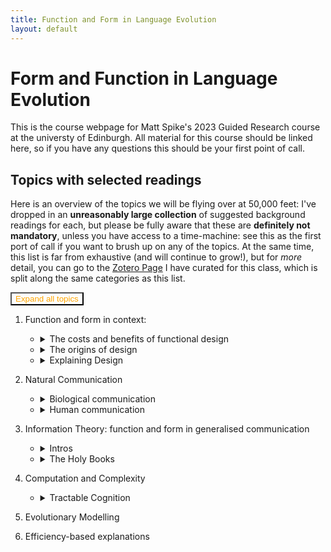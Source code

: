 ```yaml
---
title: Function and Form in Language Evolution
layout: default
---
```


# Form and Function in Language Evolution
This is the course webpage for Matt Spike's 2023 Guided Research course at the universty of Edinburgh.
All material for this course should be linked here, so if you have any questions this should be your first point of call.

## Topics with selected readings

Here is an overview of the topics we will be flying over at 50,000 feet: I've dropped in an **unreasonably large collection** of suggested background readings for each, but please be fully aware that these are **definitely not mandatory**, unless you have access to a time-machine: see this as the first port of call if you want to brush up on any of the topics. At the same time, this list is far from exhaustive (and will continue to grow!), but for *more* detail, you can go to the <a href="https://filedn.eu/lUsmXYfCms9zGht3yWAhVgj/zotero-site/" target="_blank">Zotero Page</a> I have curated for this class, which is split along the same categories as this list.

<button id="btnExpandHideAllDetails" onclick="openAll()" style="color:orange;background-color:#ffffff00;">Expand all topics</button>

1. Function and form in context:
	- <details markdown="1">
		<summary>The costs and benefits of functional design</summary> 

		- <details markdown="1">
			<summary>Technology</summary>

			- Allocating cost and benefits: [Adler & Posner 1999](https://heinonline.org/HOL/P?h=hein.journals/ylr109&i=203 "Adler, M. D., & Posner, E. A. (1999). Rethinking Cost-Benefit Analysis. Yale Law Journal, 109(2), 165–248. https://doi.org/10.2307/797489")
			- Design: [Mantei 1988](https://doi.org/10.1145/42404.42408 "Mantei, M. M., & Teorey, T. J. (1988). Cost/benefit analysis for incorporating human factors in the software lifecycle. Communications of the ACM, 31(4), 428–439. https://doi.org/10.1145/42404.42408")
			- Decisions & Risk: [Fischhoff 2020](https://www.science.org/doi/full/10.1126/science.aaa6516 "Fischhoff, B. (2015). The realities of risk-cost-benefit analysis. Science, 350(6260), aaa6516. https://doi.org/10.1126/science.aaa6516")
			- The Ford Pinto Case: [Smith 2017](https://heinonline.org/HOL/P?h=hein.journals/twlram2016&i=212 "Smith, B. W. (2017) THE TROLLEY AND THE PINTO: COST- BENEFIT ANALYSIS IN AUTOMATED DRIVING AND OTHER CYBER- PHYSICAL SYSTEMS. Texas A&M Law Review, 4(4(2)), 197–208.")

		- <details markdown="1">
			<summary>Biology</summary>

			- Body size and metabolism: [Kozłowski, Konarzewski, & Czarnoleski 2020](https://doi.org/10.1111/brv.12615 "Kozłowski, J., Konarzewski, M., & Czarnoleski, M. (2020). Coevolution of body size and metabolic rate in vertebrates: A life-history perspective. Biological Reviews, 95(5), 1393–1417. https://doi.org/10.1111/brv.12615")
			- Functional traits: [Barr, Boisvert & Bateman 2021](https://www.mdpi.com/2221-3759/9/4/53 "Barr, J. I., Boisvert, C. A., & Bateman, P. W. (2021). At What Cost? Trade-Offs and Influences on Energetic Investment in Tail Regeneration in Lizards Following Autotomy. Journal of Developmental Biology, 9(4), 53. https://doi.org/10.3390/jdb9040053")
			- Behaviour: [Griffiths 1986](https://www.jstor.org/stable/4691 "Griffiths, D. (1986). Pit Construction by Ant-Lion Larvae: A Cost-Benefit Analysis. Journal of Animal Ecology, 55(1), 39–57. https://doi.org/10.2307/4691")
			- Learning: [Johnston et al 1982](https://www.sciencedirect.com/science/article/pii/S0065345408600467 "Johnston, T. D. (1982). Selective Costs and Benefits in the Evolution of Learning. In J. S. Rosenblatt, R. A. Hinde, C. Beer, & M.-C. Busnel (Eds.), Advances in the Study of Behavior (Vol. 12, pp. 65–106). Academic Press. https://doi.org/10.1016/S0065-3454(08)60046-7")
			- Cognition: [Huebner & Schulkin 2022 Chapter 1](https://doi.org/10.1017/9781108982191 "Huebner, B., & Schulkin, J. (2022). Biological Cognition (1st ed.). Cambridge University Press. https://doi.org/10.1017/9781108982191")

		- <details markdown="1">
			<summary>Humans</summary>

			- Physiology: [Pontzer, Raichlen & Sockol 2009](https://doi.org/10.1016/j.jhevol.2008.09.001 "Pontzer, H., Raichlen, D. A., \& Sockol, M. D. (2009). The metabolic cost of walking in humans, chimpanzees, and early hominins. Journal of Human Evolution, 56(1), 43–54. https://doi.org/10.1016/j.jhevol.2008.09.001")
			- Behaviour: [Nettle 2013](https://doi.org/10/f463mg "Nettle, D., Gibson, M. A., Lawson, D. W., \& Sear, R. (2013). Human behavioral ecology: Current research and future prospects. Behavioral Ecology, 24(5), 1031–1040. https://doi.org/10/f463mg")
			- Cognition: [Lieder Griffiths 2020](https://doi.org/10/gf23rr "Lieder, F., Griffiths, T. L. (2020). Resource-rational analysis: Understanding human cognition as the optimal use of limited computational resources. Behavioral and Brain Sciences, 43")
			- Social Learning: [Boyd & Richerson 2011](https://doi.org/10/cmc4j7 "Boyd, R., Richerson, P. J., & Henrich, J. (2011). The cultural niche: Why social learning is essential for human adaptation. Proceedings of the National Academy of Sciences, 108(Supplement_2), 10918–10925. https://doi.org/10/cmc4j7")
			- Social Cognition: [Herrmann et al 2007](https://doi.org/10/fmsz3g "Herrmann, E., Call, J., Hernandez-Lloreda, M. V., Hare, B., \& Tomasello, M. (2007). Humans Have Evolved Specialized Skills of Social Cognition: The Cultural Intelligence Hypothesis. Science, 317(5843), 1360–1366. https://doi.org/10/fmsz3g")
			- Culture: [Henrich & Henrich 2010](https://doi.org/10.1098/rspb.2010.1191 "Henrich, J., Henrich, N. (2010). The evolution of cultural adaptations: Fijian food taboos protect against dangerous marine toxins. Proceedings of the Royal Society B: Biological Sciences, 277(1701), 3715–3724")
	
	- <details markdown="1">
		<summary>The origins of design</summary>
		
		- <details markdown="1">
			<summary>Biological evolution</summary>
	
			- Mechanisms: Selection, mutation, drift [Berkeley UCMP](https://evolution.berkeley.edu/evolution-101/mechanisms-the-processes-of-evolution/ "© UC Museum of Paleontology Understanding Evolution, www.understandingevolution.org")
			- Evolutionary Novelties: [Wagner 2010](https://www.sciencedirect.com/science/article/pii/S0960982209019459 "Wagner, G. P. (2015). Evolutionary innovations and novelties: Let us get down to business! Zoologischer Anzeiger - A Journal of Comparative Zoology, 256, 75–81. https://doi.org/10.1016/j.jcz.2015.04.006")
			- Development and Constraints: [Arnold 1992](https://www.journals.uchicago.edu/doi/abs/10.1086/285398 "Arnold, S. J. (1992). Constraints on Phenotypic Evolution. The American Naturalist, 140, S85–S107. https://doi.org/10.1086/285398")
			- Evolutionary Ecology: [Collins 1986](https://www.jstor.org/stable/4330976 "Collins, J. P. (1986). 'Evolutionary Ecology' and the Use of Natural Selection in Ecological Theory. Journal of the History of Biology, 19(2), 257–288. https://doi.org/10.1007/BF00138879")
			- Systems Biology: [Aderem 2005](https://www.jstor.org/stable/4330976 "Aderem, A. (2005). Systems Biology: Its Practice and Challenges. Cell, 121(4), 511–513. https://doi.org/10.1016/j.cell.2005.04.020")
	
		- <details markdown="1">
			<summary>Cultural Evolution</summary>
	
			- Overview: [Mesoudi 2016](https://link.springer.com/article/10.1007/s11692-015-9320-0 "Mesoudi, A. (2016). Cultural Evolution: A Review of Theory, Findings and Controversies. Evolutionary Biology, 43(4), 481–497. https://doi.org/10.1007/s11692-015-9320-0")
			- Cumulative culture [Caldwell & Millen 2008](https://doi.org/10.1098%2Frstb.2008.0133 "Caldwell, C. A., & Millen, A. E. (2008). Studying cumulative cultural evolution in the laboratory. Philosophical Transactions of the Royal Society B: Biological Sciences, 363(1509), 3529–3539. https://doi.org/10.1098/rstb.2008.0133")
			- Theories: 
				- Dual Inheritance Theory [Henrich & McElreath 2007](https://doi.org/10.1093/oxfordhb/9780198568308.013.0038 "Henrich, J., & McElreath, R. (2007). Dual-inheritance theory: The evolution of human cultural capacities and cultural evolution. In L. Barrett & R. Dunbar (Eds.), Oxford Handbook of Evolutionary Psychology (p. 0). Oxford University Press. https://doi.org/10.1093/oxfordhb/9780198568308.013.0038")
				- Cultural Attraction Theory [Miton 2022](https://psyarxiv.com/qs2et/ "Miton, H. (2022). Cultural Attraction [Preprint]. PsyArXiv. https://doi.org/10.31234/osf.io/qs2et")
				- Paris vs California: [Buskell 2019](https://doi.org/10.1002/evan.21762 "Buskell, A. (2019). Looking for middle ground in cultural attraction theory. Evolutionary Anthropology: Issues, News, and Reviews, 28(1), 14–17. https://doi.org/10.1002/evan.21762")
			- Systems Approaches: [Buskell 2019](https://doi.org/10.1057/s41599-019-0343-5 "Buskell, A., Enquist, M., & Jansson, F. (2019). A systems approach to cultural evolution. Palgrave Communications, 5(1), 131. https://doi.org/10.1057/s41599-019-0343-5")
			- Fidelity and Granularity: [Charbonneah & Bouratt 2021](https://doi.org/10.1007/s11229-021-03047-1 "Charbonneau, M., & Bourrat, P. (2021). Fidelity and the grain problem in cultural evolution. Synthese, 199(3), 5815–5836. https://doi.org/10.1007/s11229-021-03047-1")
	
	- <details markdown="1">
		<summary>Explaining Design</summary>
	
		- <details markdown="1">
			<summary>Theories and Frameworks</summary>
		 
			- Adaptation: 
				- Meyr's Ultimate/Proximate Distinction: [Laland et al 2011](https://www.science.org/doi/abs/10.1126/science.1210879 "Laland, K. N., Sterelny, K., Odling-Smee, J., Hoppitt, W., & Uller, T. (2011). Cause and Effect in Biology Revisited: Is Mayr’s Proximate-Ultimate Dichotomy Still Useful? Science, 334(6062), 1512–1516. https://doi.org/10/bn7zk9") 
				- Tinbergen's 4 Questions [Spike 2017](http://link.springer.com/10.1007/s10539-018-9610-x "Spike, M. (2017). The evolution of linguistic rules. Biology & Philosophy, 32(6), 887–904. https://doi.org/10/gmstz9")
			- Cognition: 
				- Overview of Cognitive Science: [Oberlander 2006](https://www.sciencedirect.com/science/article/pii/B0080448542008567 "Oberlander, J. (2006). Cognitive Science: Overview. In K. Brown (Ed.), Encyclopedia of Language & Linguistics (Second Edition) (pp. 562–568). Elsevier. https://doi.org/10.1016/B0-08-044854-2/00856-7")
				- Marr's 4 levels: [Elber-Dorozko & Shagrir, 2018](https://www.taylorfrancis.com/chapters/edit/10.4324/9781315643670-16/computation-levels-cognitive-neural-sciences-lotem-elber-dorozko-oron-shagrir "Elber-Dorozko, L., & Shagrir, O. (2018). Computation and levels in the cognitive and neural sciences. In The Routledge Handbook of the Computational Mind. Routledge.")
	
		- <details markdown="1">
			<summary>Extensions</summary>
	
			- Biology:
				- Non-genetic inheritance: [Jablonka & Lamb 2007](https://doi.org/10.1017/S0140525X07002221 "Jablonka, E., & Lamb, M. J. (2007). Précis of Evolution in Four Dimensions. Behavioral and Brain Sciences, 30(4), 353–365. https://doi.org/10.1017/S0140525X07002221")
				- Novelty, Plasticity & Niche Construction: [Sterelny 2009](https://link.springer.com/chapter/10.1007/978-1-4020-9636-5_7 "Sterelny, K. (2009). Novelty, Plasticity and Niche Construction: The Influence of Phenotypic Variation on Evolution. In A. Barberousse, M. Morange, & T. Pradeu (Eds.), Mapping the Future of Biology: Evolving Concepts and Theories (pp. 93–110). Springer Netherlands. https://doi.org/10.1007/978-1-4020-9636-5_7")
				- Extended Evolutionary Synthesis: [Laland et al 2015](https://royalsocietypublishing.org/doi/full/10.1098/rspb.2015.1019 "Laland, K. N., Uller, T., Feldman, M. W., Sterelny, K., Müller, G. B., Moczek, A., Jablonka, E., & Odling-Smee, J. (2015). The extended evolutionary synthesis: Its structure, assumptions and predictions. Proceedings of the Royal Society B: Biological Sciences, 282(1813), 20151019. https://doi.org/10.1098/rspb.2015.1019")
			- Cognition:
				- 4e Cognition: [Clark 2017](https://doi.org/10.1002/9781405164535.ch39 "Clark, A. (2017). Embodied, Situated, and Distributed Cognition. In A Companion to Cognitive Science (pp. 506–517). John Wiley & Sons, Ltd. https://doi.org/10.1002/9781405164535.ch39")
				- Culture & Cognition: [Heyes 2018](https://doi.org/10.1098/rstb.2017.0051 "Heyes, C. (2018). Enquire within: Cultural evolution and cognitive science. Philosophical Transactions of the Royal Society B: Biological Sciences, 373(1743), 20170051. https://doi.org/10.1098/rstb.2017.0051")
	
		- <details markdown="1">
			<summary> Critiques of adaptationism and teleology</summary>
	
			- in Biology: [Gould & Lewontin 1979](https://royalsocietypublishing.org/doi/10.1098/rspb.1979.0086 "Gould, S. J., Lewontin, R. C., Maynard Smith, J., & Holliday, R. (1997). The spandrels of San Marco and the Panglossian paradigm: A critique of the adaptationist programme. Proceedings of the Royal Society of London. Series B. Biological Sciences, 205(1161), 581–598. https://doi.org/10.1098/rspb.1979.0086")
			- in (Evolutionary) Psychology: [Downes 2021](https://plato.stanford.edu/entries/evolutionary-psychology/ "Downes, Stephen M., 'Evolutionary Psychology', The Stanford Encyclopedia of Philosophy (Spring 2021 Edition), Edward N. Zalta (ed.), URL = <https://plato.stanford.edu/archives/spr2021/entries/evolutionary-psychology/>") 
			- in Evolutionary Psychology (again): [Lloyd 1999](https://doi.org/10.1023/A:1006638501739 "Lloyd, E. A. (1999). Evolutionary Psychology: The Burdens of Proof. Biology and Philosophy, 14(2), 211–233. https://doi.org/10.1023/A:1006638501739")
			- in Culture: [Fracchia & Lewontin 1979](https://royalsocietypublishing.org/doi/10.1098/rspb.1979.0086 "Fracchia, J., & Lewontin, R. C. (1999). Does Culture Evolve? History and Theory, 38(4), 52–78. https://doi.org/10/dxhwmk")
	
2. Natural Communication
	- <details markdown="1">
		<summary>Biological communication</summary>
		
		- <details markdown="1">
			<summary>Function as definitional</summary>
			
			- Definitions [Scott-Phillips 2008](https://doi.org/10.1111/j.1420-9101.2007.01497.x "Scott-Phillips, T. C. (2008). Defining biological communication. Journal of Evolutionary Biology, 21(2), 387–395. https://doi.org/10.1111/j.1420-9101.2007.01497.x")
			- Taxonomy of Biological Information: [Wagner & Danchin 2010](https://doi.org/10.1111/j.1600-0706.2009.17315.x "Wagner, Richard H., and Étienne Danchin. A Taxonomy of Biological Information. Oikos 119, no. 2 (2010): 203–9. https://doi.org/10.1111/j.1600-0706.2009.17315.x.")
			- As systems: [Hebets et al 2016](https://doi.org/10.1098/rspb.2015.2889 "Hebets, E. A., Barron, A. B., Balakrishnan, C. N., Hauber, M. E., Mason, P. H., & Hoke, K. L. (2016). A systems approach to animal communication. Proceedings of the Royal Society B: Biological Sciences, 283(1826), 20152889. https://doi.org/10.1098/rspb.2015.2889")

		- <details markdown="1">
			<summary>Diverse forms, bounded functions:</summary>
			
			- <details markdown="1">
				<summary>In the organism</summary>

				- Gene regulatory networks: [Angelin-Bonnet, Biggs &Vignes 2019](https://doi.org/10.1007/978-1-4939-8882-2_15 "Angelin-Bonnet, O., Biggs, P.J., Vignes, M. (2019). Gene Regulatory Networks: A Primer in Biological Processes and Statistical Modelling. In: Sanguinetti, G., Huynh-Thu, V. (eds) Gene Regulatory Networks. Methods in Molecular Biology, vol 1883. https://doi.org/10.1007/978-1-4939-8882-2_15")
				- Between cells: [Armingol et al 2021](https://doi.org/10.1038/s41576-020-00292-x "Armingol, Erick, Adam Officer, Olivier Harismendy, and Nathan E. Lewis. Deciphering Cell–Cell Interactions and Communication from Gene Expression Nature Reviews Genetics. Nature Reviews Genetics 22, no. 2 (February 2021): 71–88. https://doi.org/10.1038/s41576-020-00292-x")
				- The endocrine system: [Seldin, Marcus & Lusis 2019](https://doi.org/10.1194/jlr.S090316. "Seldin, Marcus M., and Aldons J. Lusis. Systems-Based Approaches for Investigation of Inter-Tissue Communication [S]. Journal of Lipid Research 60, no. 3 (March 1, 2019): 450–55. https://doi.org/10.1194/jlr.S090316.")
				- Neurons: [Arendt et al 2019](https://doi.org/10.1016/j.conb.2019.01.022 "Arendt, D., Bertucci, P. Y., Achim, K., & Musser, J. M. (2019). Evolution of neuronal types and families. Current opinion in neurobiology, 56, 144-152.")

			- <details markdown="1">
				<summary>Between Animals:</summary>

				- Animal Communication [Searcy & Nowicki 2021](https://doi.org/10.1002/9781119109556.ch14 "Searcy, W. A., & Nowicki, S. (2021). Animal Communication. The Behavior of Animals, 2nd Edition: Mechanisms, Function and Evolution, 367-396.")
				- Quorum Sensing: [Williams et al 2007](https://doi.org/10.1098/rstb.2007.203 "Williams, Paul, Klaus Winzer, Weng C Chan, and Miguel Cámara. Look Who’s Talking: Communication and Quorum Sensing in the Bacterial World. Philosophical Transactions of the Royal Society B: Biological Sciences 362, no. 1483 (2007): 1119–34. https://doi.org/10.1098/rstb.2007.203")
				- Bees: [Benveniste 1953](https://doi.org/10.1177/039219215300100101 "Benveniste, E. Animal Communication and Human Language: The Language of the Bees. Diogenes 1, no. 1 (January 1, 1953): 1–7. https://doi.org/10.1177/039219215300100101.")

			- <details markdown="1">
				<summary>Functions:</summary>

				- Social signals: [Roberts & Roberts 2020](https://doi.org/10.1111/brv.12553 "Roberts, Anna I., and Sam G. B. Roberts. Communicative Roots of Complex Sociality and Cognition. Biological Reviews 95, no. 1 (2020): 51–73. https://doi.org/10.1111/brv.12553.")
				- Signalling Quality [Sheehan & Bergman 2016](https://doi.org/10.1093/beheco/arv109 "Sheehan, Michael J., and Thore J. Bergman. 'Is There an Evolutionary Trade-off between Quality Signaling and Social Recognition?' Behavioral Ecology 27, no. 1 (January 1, 2016): 2–13. https://doi.org/10.1093/beheco/arv109.")
				- Deception: [Martinez 2019](https://doi.org/10.1016/j.shpsc.2019.101184 "Martínez, M. (2019). Deception as cooperation. Studies in History and Philosophy of Science Part C: Studies in History and Philosophy of Biological and Biomedical Sciences, 77, 101184.")
				- Functional Information Taxonomy [Fresco, Ginsburg & Jablonka 2020](https://doi.org/10.1007/s13164-018-0410-7 "Fresco, N., Ginsburg, S., & Jablonka, E. (2020). Functional Information: A Graded Taxonomy of Difference Makers. Review of Philosophy and Psychology, 11(3), 547–567. https://doi.org/10.1007/s13164-018-0410-7")


			- <details markdown="1">
				<summary>Form:</summary>
				
				- Signal Detection & Noise [Wiley 2013](https://doi.org/10.1007/978-3-642-41494-7_2 "Wiley, R. H. (2013). Signal Detection, Noise, and the Evolution of Communication. In H. Brumm (Ed.), Animal Communication and Noise (pp. 7–30). Springer. https://doi.org/10.1007/978-3-642-41494-7_2")
				- Multimodality: [Bro-Jørgensen 2010](https://doi.org/10.1016/j.tree.2009.11.003 "Bro-Jørgensen, J. (2010). Dynamics of multiple signalling systems: animal communication in a world in flux. Trends in Ecology & Evolution, 25(5), 292-300.")
				- Plasticity: [Ords, Stamps & Losos 2010](https://doi.org/10.1111/j.1558-5646.2010.01056.x "Ord, Terry J., Judy A. Stamps, and Jonathan B. Losos. Adaptation and Plasticity of Animal Communication in Fluctuating Environments. Evolution 64, no. 11 (2010): 3134–48. https://doi.org/10.1111/j.1558-5646.2010.01056.x")

		- <details markdown="1">
			<summary>Manipulation, inclusive fitness, or group selection?</summary>

			- Influence vs information: [Owren et al 2010](https://doi.org/10.1007/s10539-010-9224-4 "Owren, M. J., Rendall, D., & Ryan, M. J. (2010). Redefining animal signaling: Influence versus information in communication. Biology & Philosophy, 25(5), 755–780. https://doi.org/10.1007/s10539-010-9224-4")
			- Communication & manipulation: [López & Lombardi 2019](https://doi.org/10.1016/j.shpsa.2018.06.003 "López, C. A., & Lombardi, O. I. (2019). No communication without manipulation: A causal-deflationary view of information. Studies in History and Philosophy of Science Part A, 73, 34–43. https://doi.org/10.1016/j.shpsa.2018.06.003")
			- Inclusive fitness and Honest Communication: [Bruner & Rubin 2020](https://doi.org/10.1093/bjps/axy028 "Bruner, J. P., & Rubin, H. (2020). Inclusive Fitness and the Problem of Honest Communication. The British Journal for the Philosophy of Science, 71(1), 115–137. https://doi.org/10.1093/bjps/axy028") 
			- 'Social Semantics' and Group Selection: [West Griffin & Gardner 2007](https://doi.org/10.1111/j.1420-9101.2006.01258.x "West, S. A., Griffin, A. S., & Gardner, A. (2007). Social semantics: Altruism, cooperation, mutualism, strong reciprocity and group selection. Journal of Evolutionary Biology, 20(2), 415–432. https://doi.org/10.1111/j.1420-9101.2006.01258.x")
	
	- <details markdown="1">
		<summary>Human communication</summary>
		
		- <details markdown="1">
			<summary>Language and/or communication?</summary>
			- Pragmatics and language evolution: [Scott-Phillips 2017](https://doi.org/10.3758/s13423-016-1061-2 "Scott-Phillips, T. C. (2017). Pragmatics and the aims of language evolution. Psychonomic Bulletin & Review, 24(1), 186–189. https://doi.org/10.3758/s13423-016-1061-2")
			- Pragmatics-first language evolution: [Moore 2017](https://doi.org/10.1080/1047840X.2017.1338097 "Moore, R. (2017). Pragmatics-First Approaches to the Evolution of Language. Psychological Inquiry, 28(2–3), 206–210. https://doi.org/10.1080/1047840X.2017.1338097")
			- From Code to Speaker Meaning: [Sterelny 2017](https://link.springer.com/article/10.1007/s10539-017-9597-8 "Sterelny, K. (2017). From code to speaker meaning. Biology & Philosophy, 32(6), 819–838. https://doi.org/10.1007/s10539-017-9597-8")
			- Group selection and human cooperation: [Richerson et al 2016](https://doi.org/10.1017/S0140525X1400106X "Richerson, P., Baldini, R., Bell, A. V., Demps, K., Frost, K., Hillis, V., Mathew, S., Newton, E. K., Naar, N., Newson, L., Ross, C., Smaldino, P. E., Waring, T. M., & Zefferman, M. (2016). Cultural group selection plays an essential role in explaining human cooperation: A sketch of the evidence. Behavioral and Brain Sciences, 39, e30. https://doi.org/10.1017/S0140525X1400106X")

		- <details markdown="1">
			<summary>Diverse forms & multimodality</summary>
			
			- Myth of Language Universals: [Evans & Levinson 2009](https://doi.org/10.1017/S0140525X0999094X "Evans, N., & Levinson, S. C. (2009). The myth of language universals: Language diversity and its importance for cognitive science. Behavioral and Brain Sciences, 32(5), 429–448. https://doi.org/10.1017/S0140525X0999094X")
			- Multimodality in human communication: [Levinson & Holler 2013](https://doi.org/10.1098/rstb.2013.0302 "Levinson, S. C., & Holler, J. (2014). The origin of human multi-modal communication. Philosophical Transactions of the Royal Society B: Biological Sciences, 369(1651), 20130302. https://doi.org/10.1098/rstb.2013.0302")	
			- Multimodality in primate communication: [Slocombe Waller & Liebal 2011](https://doi.org/10.1016/j.anbehav.2011.02.002 "Slocombe, K. E., Waller, B. M., & Liebal, K. (2011). The language void: The need for multimodality in primate communication research. Animal Behaviour, 81(5), 919–924. https://doi.org/10.1016/j.anbehav.2011.02.002")
			- Hearing & Seeing Meaning: [Özyürek 2014](https://doi.org/10.1098/rstb.2013.0296 "Özyürek, A. (2014). Hearing and seeing meaning in speech and gesture: Insights from brain and behaviour. Philosophical Transactions of the Royal Society B: Biological Sciences, 369(1651), 20130296. https://doi.org/10.1098/rstb.2013.0296")

		- <details markdown="1">
			<summary>Language for thought or communication?</summary>
			
			- Why only us: [Chomsky & Berwick 2017](https://mitpress.mit.edu/9780262533492/why-only-us/ "Berwick, R. C., & Chomsky, N. (2016). Why only us: Language and evolution. MIT Press. https://mitpress.mit.edu/9780262533492/why-only-us/")
			- More why only us: [Chomsky & Berwick 2017](https://doi.org/10/ggk8tp "Berwick, R. C., & Chomsky, N. (2017). Why only us: Recent questions and answers. Journal of Neurolinguistics, 43, 166–177. https://doi.org/10/ggk8tp")
			- How language couldn't have evolved: [Planer 2017](https://doi.org/10/ghn8mn "Planer, R. J. (2017). How language couldn’t have evolved: A critical examination of Berwick and Chomsky’s theory of language evolution. Biology & Philosophy, 32(6), 779–796. https://doi.org/10/ghn8mn")
			- Biological Pluralism in Biolinguistics [Martins et al 2016](https://doi.org/10.4324/9781315709529 "Martins, P. T., Boeckx, C., Benitez-Burraco, A., & Leivada, E. (2016). Biological pluralism in service of biolinguistics. In Advances in Biolinguistics: The human language faculty and its biological basis (1st ed.). Routledge. https://doi.org/10.4324/9781315709529")
			- The no-half-merge fallacy [Martins & Boeckx 2019](https://doi.org/10.1371/journal.pbio.3000389 "Martins, P. T., & Boeckx, C. (2019). Language evolution and complexity considerations: The no half-Merge fallacy. PLOS Biology, 17(11), e3000389. https://doi.org/10.1371/journal.pbio.3000389")

3.  Information Theory: function and form in generalised communication
	- <details markdown="1">
		<summary>Intros</summary>
		
		- Information Theory: A Tutorial Introduction [Stone 2015](https://arxiv.org/abs/1802.05968 "Stone, J. V. (2015). Information Theory: A Tutorial Introduction (1st ed.). Sebtel Press. https://arxiv.org/abs/1802.05968")
		- Memory and the Computational Brain (Chapter 1): [Gallistel 2009](https://doi.org/10.1002/9781444310498 "Gallistel, C. R., & King, A. P. (2009). Memory and the Computational Brain. Wiley-Blackwell. https://doi.org/10.1002/9781444310498")
		- Information, Mechanism and Meaning: [MacKay 1970](https://mitpress.mit.edu/9780262630320/information-mechanism-and-meaning/ "MacKay, D. M. (1970). Information, Mechanism and Meaning. MIT Press. https://mitpress.mit.edu/9780262630320/information-mechanism-and-meaning/")
	
	- <details markdown="1">
		<summary>The Holy Books</summary>
		
		- Elements of Information Theory [Cover & Thomas 2006](https://onlinelibrary.wiley.com/doi/book/10.1002/047174882X "Cover, T. M., & Thomas, J. A. (2006). Elements of information theory (2nd ed). Wiley-Interscience. https://onlinelibrary.wiley.com/doi/book/10.1002/047174882X")
		- Information Theory, Inference, & Learning Algorithms [MacKay 2003](https://www.inference.org.uk/mackay/itila/ "MacKay, D. J. C. (2003). Information Theory, Inference, and Learning Algorithms. Cambridge University Press. https://www.inference.org.uk/mackay/itila/")

4. Computation and Complexity 
	- <details markdown="1">
		<summary>Tractable Cognition</summary>

		- Why Philosophers Should Care about Computational Complexity: [Aaronson 2013](https://doi.org/10.7551/mitpress/8009.003.0011 "Aaronson, S. (2013). Why Philosophers Should Care about Computational Complexity. In B. J. Copeland, C. J. Posy, & O. Shagrir (Eds.), Computability. The MIT Press. https://doi.org/10.7551/mitpress/8009.003.0011")
		- The Tractable Cognition Thesis: [Van Rooij 2008](https://doi.org/10.1080/03640210801897856 "Van Rooij, I. (2008). The Tractable Cognition Thesis. Cognitive Science, 32(6), 939–984. https://doi.org/10.1080/03640210801897856")
		- Cognition and Intractability: [Van Rooij et al 2019](https://doi.org/10.1017/9781107358331 "van Rooij, I., Blokpoel, M., Kwisthout, J., & Wareham, T. (2019). Cognition and Intractability: A Guide to Classical and Parameterized Complexity Analysis. Cambridge University Press. https://doi.org/10.1017/9781107358331")

5. Evolutionary Modelling
6. Efficiency-based explanations

		
<script> 
function openAll() {
  var elems = document.getElementsByTagName("details");
  document.getElementById("btnExpandHideAllDetails").innerHTML = "Collapse all topics";
  document.getElementById("btnExpandHideAllDetails").setAttribute( "onClick", "javascript: closeAll();");

  for (var i = 0; i <= elems.length; i++){
    elems[i].setAttribute("open", "true");
    }
}
</script>

<!-- <script> 
function openSome(var num) {
  var elems = document.getElementsByTagName("details");
  document.getElementById("btnExpandHideDetails").innerHTML = "Collapse all topics";
  document.getElementById("btnExpandHideAllDetails").setAttribute( "onClick", "javascript: closeAll();");

  for (var i = 0; i <= num; i++){
    elems[i].setAttribute("open", "true");
    }
}
</script>
	 -->
	
<script>
function closeAll() {	
  var elems = document.getElementsByTagName("details");
  document.getElementById("btnExpandHideAllDetails").setAttribute( "onClick", "javascript: openAll();" );
  document.getElementById("btnExpandHideAllDetails").innerHTML = "Expand all topics";	
  
  for (var i = 0; i <= elems.length; i++){
    elems[i].removeAttribute("open");
  }
}				   
</script>
